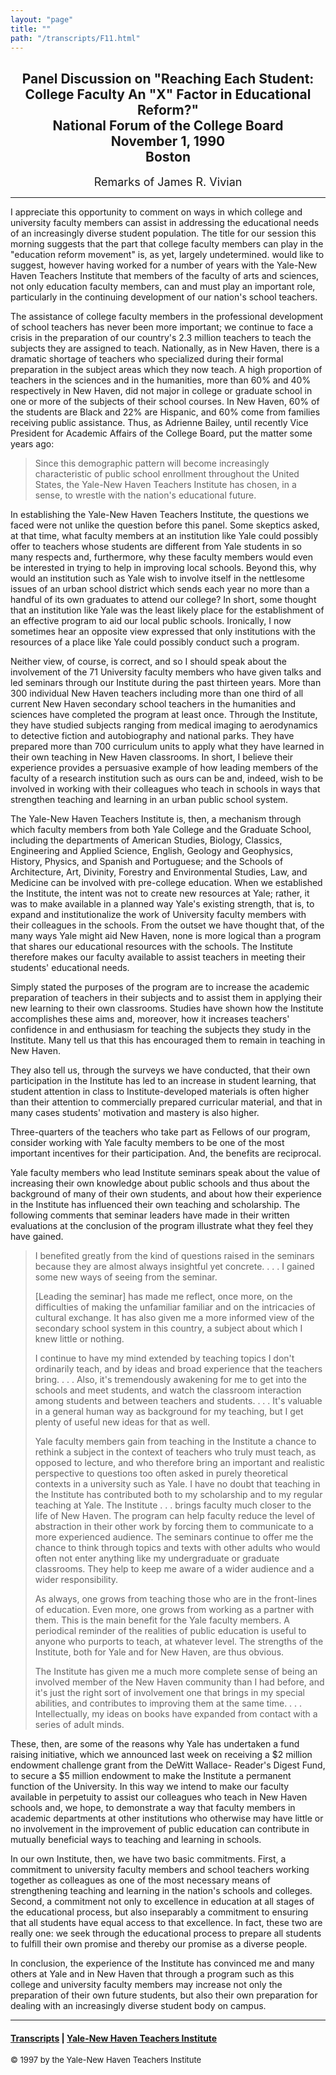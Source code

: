 ```yaml
---
layout: "page"
title: ""
path: "/transcripts/F11.html"
---
```

<main>
<center><h2>Panel Discussion on "Reaching Each Student: College Faculty An
"X" Factor in Educational Reform?"<br/>
National Forum of the College Board<br/>November 1, 1990<br/>Boston</h2>
<p>
<font size="+1">Remarks of James R. Vivian</font>
</p></center>
<hr/>
I appreciate this opportunity to comment on ways in which college and
university faculty members can assist in addressing the educational needs
of an increasingly diverse student population. The title for our session
this morning suggests that the part that college faculty members can play
in the "education reform movement" is, as yet, largely undetermined. would
like to suggest, however having worked for a number of years with the
Yale-New Haven Teachers Institute that members of the faculty of arts and
sciences, not only education faculty members, can and must play an
important role, particularly in the continuing development of our nation's
school teachers.
<p>
The assistance of college faculty members in the professional development
of school teachers has never been more important; we continue to face a
crisis in the preparation of our country's 2.3 million teachers to teach
the subjects they are assigned to teach.  Nationally, as in New Haven,
there is a dramatic shortage of teachers who specialized during their
formal preparation in the subject areas which they now teach. A high
proportion of teachers in the sciences and in the humanities, more than
60% and 40% respectively in New Haven, did not major in college or
graduate school in one or more of the subjects of their school courses.
In New Haven, 60% of the students are Black and 22% are Hispanic, and 60%
come from families receiving public assistance. Thus, as Adrienne Bailey,
until recently Vice President for Academic Affairs of the College Board,
put the matter some years ago:
</p><blockquote>Since this demographic pattern will become increasingly
characteristic
of public school enrollment throughout the United States, the Yale-New
Haven Teachers Institute has chosen, in a sense, to wrestle with the
nation's educational future.
</blockquote>In establishing the Yale-New Haven Teachers Institute, the
questions we
faced were not unlike the question before this panel. Some skeptics asked,
at that time, what faculty members at an institution like Yale could
possibly offer to teachers whose students are different from Yale students
in so many respects and, furthermore, why these faculty members would even
be interested in trying to help in improving local schools. Beyond this,
why would an institution such as Yale wish to involve itself in the
nettlesome issues of an urban school district which sends each year no
more than a handful of its own graduates to attend our college? In short,
some thought that an institution like Yale was the least likely place for
the establishment of an effective program to aid our local public schools.
Ironically, I now sometimes hear an opposite view expressed that only
institutions with the resources of a place like Yale could possibly
conduct such a program.
<p>Neither view, of course, is correct, and so I should speak about the
involvement of the 71 University faculty members who have given talks and
led seminars through our Institute during the past thirteen years. More
than 300 individual New Haven teachers including more than one third of
all current New Haven secondary school teachers in the humanities and
sciences have completed the program at least once. Through the Institute,
they have studied subjects ranging from medical imaging to aerodynamics to
detective fiction and autobiography and national parks. They have prepared
more than 700 curriculum units to apply what they have learned in their
own teaching in New Haven classrooms. In short, I believe their experience
provides a persuasive example of how leading members of the faculty of a
research institution such as ours can be and, indeed, wish to be involved
in working with their colleagues who teach in schools in ways that
strengthen teaching and learning in an urban public school system.
</p><p>The Yale-New Haven Teachers Institute is, then, a mechanism through
which faculty members from both Yale College and the Graduate School,
including the departments of American Studies, Biology, Classics,
Engineering and Applied Science, English, Geology and Geophysics, History,
Physics, and Spanish and Portuguese; and the Schools of Architecture, Art,
Divinity, Forestry and Environmental Studies, Law, and Medicine can be
involved with pre-college education. When we established the Institute,
the intent was not to create new resources at Yale; rather, it was to make
available in a planned way Yale's existing strength, that is, to expand
and institutionalize the work of University faculty members with their
colleagues in the schools. From the outset we have thought that, of the
many ways Yale might aid New Haven, none is more logical than a program
that shares our educational resources with the schools.  The Institute
therefore makes our faculty available to assist teachers in meeting their
students' educational needs.
</p><p>Simply stated the purposes of the program are to increase the academic
preparation of teachers in their subjects and to assist them in applying
their new learning to their own classrooms. Studies have shown how the
Institute accomplishes these aims and, moreover, how it increases
teachers' confidence in and enthusiasm for teaching the subjects they
study in the Institute. Many tell us that this has encouraged them to
remain in teaching in New Haven.
</p><p>They also tell us, through the surveys we have conducted, that their
own participation in the Institute has led to an increase in student
learning, that student attention in class to Institute-developed materials
is often higher than their attention to commercially prepared curricular
material, and that in many cases students' motivation and mastery is also
higher.
</p><p>Three-quarters of the teachers who take part as Fellows of our program,
consider working with Yale faculty members to be one of the most important
incentives for their participation. And, the benefits are reciprocal.
</p><p>Yale faculty members who lead Institute seminars speak about the value
of increasing their own knowledge about public schools and thus about the
background of many of their own students, and about how their experience
in the Institute has influenced their own teaching and scholarship. The
following comments that seminar leaders have made in their written
evaluations at the conclusion of the program illustrate what they feel
they have gained.
</p><blockquote>I benefited greatly from the kind of questions raised in the
seminars because they are almost always insightful yet concrete. . . . I
gained some new ways of seeing from the seminar.<p>
[Leading the seminar] has made me reflect, once more, on the difficulties
of making the unfamiliar familiar and on the intricacies of cultural
exchange. It has also given me a more informed view of the secondary
school system in this country, a subject about which I knew little or
nothing.
</p><p>I continue to have my mind extended by teaching topics I don't
ordinarily teach, and by ideas and broad experience that the teachers
bring. . . . Also, it's tremendously awakening for me to get into the
schools and meet students, and watch the classroom interaction among
students and between teachers and students. . . . It's valuable in a
general human way as background for my teaching, but I get plenty of
useful new ideas for that as well.
</p><p>Yale faculty members gain from teaching in the Institute a chance to
rethink a subject in the context of teachers who truly must teach, as
opposed to lecture, and who therefore bring an important and realistic
perspective to questions too often asked in purely theoretical contexts in
a university such as Yale. I have no doubt that teaching in the Institute
has contributed both to my scholarship and to my regular teaching at Yale.
The Institute . . . brings faculty much closer to the life of New Haven.
The program can help faculty reduce the level of abstraction in their
other work by forcing them to communicate to a more experienced audience.
The seminars continue to offer me the chance to think through topics and
texts with other adults who would often not enter anything like my
undergraduate or graduate classrooms. They help to keep me aware of a
wider audience and a wider responsibility.
</p><p>As always, one grows from teaching those who are in the front-lines of
education. Even more, one grows from working as a partner with them. This
is the main benefit for the Yale faculty members. A periodical reminder of
the realities of public education is useful to anyone who purports to
teach, at whatever level. The strengths of the Institute, both for Yale
and for New Haven, are thus obvious.
</p><p>The Institute has given me a much more complete sense of being an
involved member of the New Haven community than I had before, and it's
just the right sort of involvement one that brings in my special
abilities, and contributes to improving them at the same time. . . .
Intellectually, my ideas on books have expanded from contact with a series
of adult minds.</p></blockquote>
These, then, are some of the reasons why Yale has undertaken a fund
raising initiative, which we announced last week on receiving a $2 million
endowment challenge grant from the DeWitt Wallace- Reader's Digest Fund,
to secure a $5 million endowment to make the Institute a permanent
function of the University. In this way we intend to make our faculty
available in perpetuity to assist our colleagues who teach in New Haven
schools and, we hope, to demonstrate a way that faculty members in
academic departments at other institutions who otherwise may have little
or no involvement in the improvement of public education can contribute in
mutually beneficial ways to teaching and learning in schools.
<p>
In our own Institute, then, we have two basic commitments. First, a
commitment to university faculty members and school teachers working
together as colleagues as one of the most necessary means of strengthening
teaching and learning in the nation's schools and colleges. Second, a
commitment not only to excellence in education at all stages of the
educational process, but also inseparably a commitment to ensuring that
all students have equal access to that excellence. In fact, these two are
really one: we seek through the educational process to prepare all
students to fulfill their own promise and thereby our promise as a diverse
people.
</p><p>In conclusion, the experience of the Institute has convinced me and
many others at Yale and in New Haven that through a program such as this
college and university faculty members may increase not only the
preparation of their own future students, but also their own preparation
for dealing with an increasingly diverse student body on campus.
</p>
<hr/>
<h4><a href=".\">Transcripts</a> |
<a href="..\">Yale-New Haven Teachers Institute</a>
</h4>
<font size="-1">© 1997 by the Yale-New Haven Teachers Institute
</font></main>